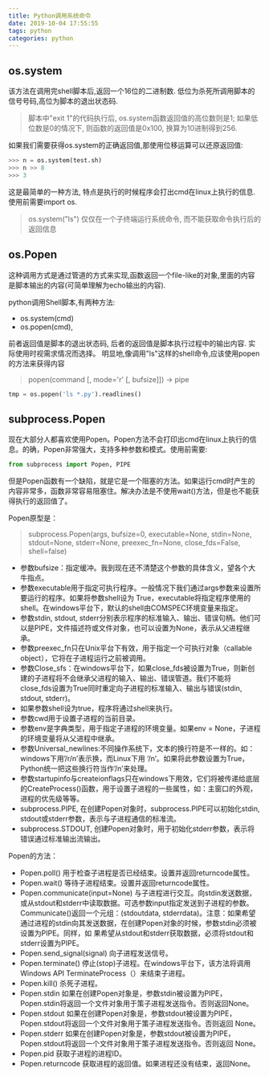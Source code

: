 ```yaml
---
title: Python调用系统命令
date: 2019-10-04 17:55:55
tags: python
categories: python
---
```


## os.system

该方法在调用完shell脚本后,返回一个16位的二进制数.
低位为杀死所调用脚本的信号号码,高位为脚本的退出状态码.
> 脚本中"exit 1"的代码执行后, os.system函数返回值的高位数则是1;
如果低位数是0的情况下, 则函数的返回值是0x100, 换算为10进制得到256.

如果我们需要获得os.system的正确返回值,那使用位移运算可以还原返回值:

```python
>>> n = os.system(test.sh)
>>> n >> 8
>>> 3
```

这是最简单的一种方法, 特点是执行的时候程序会打出cmd在linux上执行的信息.
使用前需要import os.

> os.system("ls")  仅仅在一个子终端运行系统命令, 而不能获取命令执行后的返回信息

<!--more-->

## os.Popen

这种调用方式是通过管道的方式来实现,函数返回一个file-like的对象,里面的内容是脚本输出的内容(可简单理解为echo输出的内容).

python调用Shell脚本,有两种方法:

- os.system(cmd)
- os.popen(cmd),

前者返回值是脚本的退出状态码, 后者的返回值是脚本执行过程中的输出内容. 实际使用时视需求情况而选择。
明显地,像调用"ls"这样的shell命令,应该使用popen的方法来获得内容

> popen(command [, mode='r' [, bufsize]]) -> pipe

```python
tmp = os.popen('ls *.py').readlines()
```

## subprocess.Popen

现在大部分人都喜欢使用Popen。Popen方法不会打印出cmd在linux上执行的信息。的确，Popen非常强大，支持多种参数和模式。使用前需要:

```python
from subprocess import Popen, PIPE
```

但是Popen函数有一个缺陷，就是它是一个阻塞的方法。如果运行cmd时产生的内容非常多，函数非常容易阻塞住。解决办法是不使用wait()方法，但是也不能获得执行的返回值了。

Popen原型是：

> subprocess.Popen(args, bufsize=0, executable=None, stdin=None, stdout=None, stderr=None, preexec_fn=None, close_fds=False, shell=false)

- 参数bufsize：指定缓冲。我到现在还不清楚这个参数的具体含义，望各个大牛指点。
- 参数executable用于指定可执行程序。一般情况下我们通过args参数来设置所要运行的程序。如果将参数shell设为 True，executable将指定程序使用的shell。在windows平台下，默认的shell由COMSPEC环境变量来指定。
- 参数stdin, stdout, stderr分别表示程序的标准输入、输出、错误句柄。他们可以是PIPE，文件描述符或文件对象，也可以设置为None，表示从父进程继承。
- 参数preexec_fn只在Unix平台下有效，用于指定一个可执行对象（callable object），它将在子进程运行之前被调用。
- 参数Close_sfs：在windows平台下，如果close_fds被设置为True，则新创建的子进程将不会继承父进程的输入、输出、错误管道。我们不能将close_fds设置为True同时重定向子进程的标准输入、输出与错误(stdin, stdout, stderr)。
- 如果参数shell设为true，程序将通过shell来执行。
- 参数cwd用于设置子进程的当前目录。
- 参数env是字典类型，用于指定子进程的环境变量。如果env = None，子进程的环境变量将从父进程中继承。
- 参数Universal_newlines:不同操作系统下，文本的换行符是不一样的。如：windows下用’/r/n’表示换，而Linux下用 ‘/n’。如果将此参数设置为True，Python统一把这些换行符当作’/n’来处理。
- 参数startupinfo与createionflags只在windows下用效，它们将被传递给底层的CreateProcess()函数，用于设置子进程的一些属性，如：主窗口的外观，进程的优先级等等。
- subprocess.PIPE, 在创建Popen对象时，subprocess.PIPE可以初始化stdin, stdout或stderr参数，表示与子进程通信的标准流。
- subprocess.STDOUT, 创建Popen对象时，用于初始化stderr参数，表示将错误通过标准输出流输出。

Popen的方法：

- Popen.poll()
    用于检查子进程是否已经结束。设置并返回returncode属性。
- Popen.wait()
    等待子进程结束。设置并返回returncode属性。
- Popen.communicate(input=None)
    与子进程进行交互。向stdin发送数据，或从stdout和stderr中读取数据。可选参数input指定发送到子进程的参数。 Communicate()返回一个元组：(stdoutdata, stderrdata)。注意：如果希望通过进程的stdin向其发送数据，在创建Popen对象的时候，参数stdin必须被设置为PIPE。同样，如 果希望从stdout和stderr获取数据，必须将stdout和stderr设置为PIPE。
- Popen.send_signal(signal)
    向子进程发送信号。
- Popen.terminate()
    停止(stop)子进程。在windows平台下，该方法将调用Windows API TerminateProcess（）来结束子进程。
- Popen.kill()
    杀死子进程。
- Popen.stdin
    如果在创建Popen对象是，参数stdin被设置为PIPE，Popen.stdin将返回一个文件对象用于策子进程发送指令。否则返回None。
- Popen.stdout
    如果在创建Popen对象是，参数stdout被设置为PIPE，Popen.stdout将返回一个文件对象用于策子进程发送指令。否则返回 None。
- Popen.stderr
    如果在创建Popen对象是，参数stdout被设置为PIPE，Popen.stdout将返回一个文件对象用于策子进程发送指令。否则返回 None。
- Popen.pid
    获取子进程的进程ID。
- Popen.returncode
    获取进程的返回值。如果进程还没有结束，返回None。
